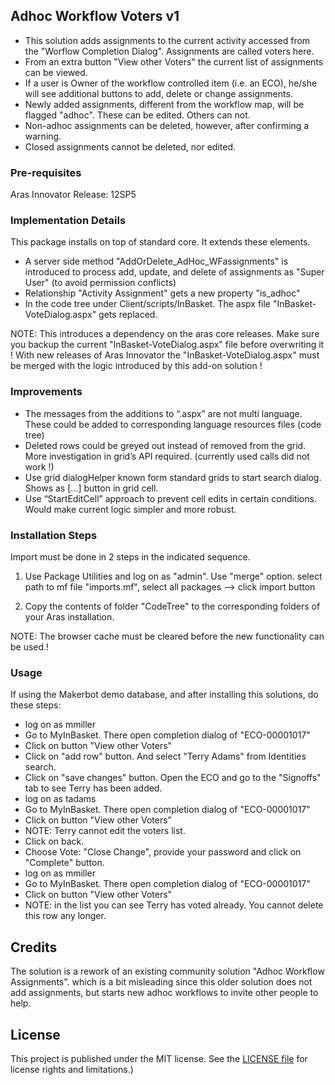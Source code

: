 ## Adhoc Workflow Voters v1
- This solution adds assignments to the current activity accessed from the "Worflow Completion Dialog".  Assignments are called voters here.
- From an extra button "View other Voters" the current list of assignments can be viewed.
- If a user is Owner of the workflow controlled item (i.e. an ECO), he/she will see additional buttons to add, delete or change assignments.
- Newly added assignments, different from the workflow map, will be flagged "adhoc". These can be edited. Others can not.
- Non-adhoc assignments can be deleted, however, after confirming a warning.
- Closed assignments cannot be deleted, nor edited.

### Pre-requisites
Aras Innovator Release: 12SP5


### Implementation Details
This package installs on top of standard core. It extends these elements. 

- A server side method "AddOrDelete_AdHoc_WFassignments" is introduced to process add, update, and delete of assignments as "Super User" (to avoid permission conflicts)
- Relationship "Activity Assignment" gets a new property "is_adhoc"
- In the code tree under Client/scripts/InBasket. The aspx file "InBasket-VoteDialog.aspx" gets replaced.

NOTE: 
This introduces a dependency on the aras core releases.  Make sure you backup the current "InBasket-VoteDialog.aspx" file before overwriting it !
With new releases of Aras Innovator the "InBasket-VoteDialog.aspx" must be merged with the logic introduced by this add-on solution !

### Improvements
- The messages from the additions to “.aspx” are not multi language. These could be added to corresponding language resources files (code tree)
- Deleted rows could be greyed out instead of removed from the grid. More investigation in grid’s API required. (currently used calls did not work !)
- Use grid dialogHelper known form standard grids to start search dialog. Shows as […] button in grid cell.
- Use “StartEditCell” approach to prevent cell edits in certain conditions. Would make current logic simpler and more robust.

### Installation Steps
Import must be done in 2 steps in the indicated sequence.

1. Use Package Utilities and log on as "admin". Use "merge" option.
	select path to mf file "imports.mf", select all packages  --> click import button

2. Copy the contents of folder "CodeTree" to the corresponding folders of your Aras installation.

NOTE: 
The browser cache must be cleared before the new functionality can be used.!

### Usage
If using the Makerbot demo database, and after installing this solutions, do these steps:
- log on as mmiller
- Go to MyInBasket. There open completion dialog of "ECO-00001017"
- Click on button "View other Voters"
- Click on "add row" button. And select "Terry Adams" from Identities search.
- Click on "save changes" button. Open the ECO and go to the "Signoffs" tab to see Terry has been added.
- log on as tadams
- Go to MyInBasket. There open completion dialog of "ECO-00001017"
- Click on button "View other Voters"
- NOTE: Terry cannot edit the voters list.
- Click on back.
- Choose Vote: "Close Change", provide your password and click on "Complete" button.
- log on as mmiller
- Go to MyInBasket. There open completion dialog of "ECO-00001017"
- Click on button "View other Voters"
- NOTE: in the list you can see Terry has voted already. You cannot delete this row any longer.


## Credits
The solution is a rework of an existing community solution "Adhoc Workflow Assignments".
which is a bit misleading since this older solution does not add assignments, but starts new adhoc workflows to invite other people to help.

## License
This project is published under the MIT license. See the [LICENSE file](./LICENSE.md) for license rights and limitations.)
